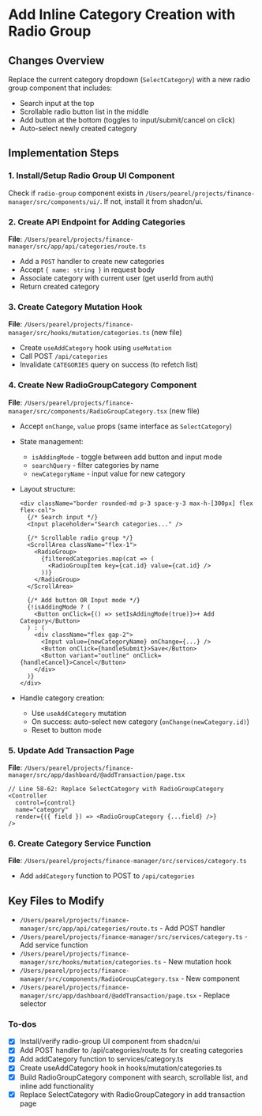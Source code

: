 <!-- 9d46413c-14fa-4911-943a-f6b606a9462c 705e9f83-e1ef-4669-9421-637c73a7de28 -->
# Add Inline Category Creation with Radio Group

## Changes Overview

Replace the current category dropdown (`SelectCategory`) with a new radio group component that includes:

- Search input at the top
- Scrollable radio button list in the middle
- Add button at the bottom (toggles to input/submit/cancel on click)
- Auto-select newly created category

## Implementation Steps

### 1. Install/Setup Radio Group UI Component

Check if `radio-group` component exists in `/Users/pearel/projects/finance-manager/src/components/ui/`. If not, install it from shadcn/ui.

### 2. Create API Endpoint for Adding Categories

**File**: `/Users/pearel/projects/finance-manager/src/app/api/categories/route.ts`

- Add a `POST` handler to create new categories
- Accept `{ name: string }` in request body
- Associate category with current user (get userId from auth)
- Return created category

### 3. Create Category Mutation Hook

**File**: `/Users/pearel/projects/finance-manager/src/hooks/mutation/categories.ts` (new file)

- Create `useAddCategory` hook using `useMutation`
- Call POST `/api/categories`
- Invalidate `CATEGORIES` query on success (to refetch list)

### 4. Create New RadioGroupCategory Component

**File**: `/Users/pearel/projects/finance-manager/src/components/RadioGroupCategory.tsx` (new file)

- Accept `onChange`, `value` props (same interface as `SelectCategory`)
- State management:
  - `isAddingMode` - toggle between add button and input mode
  - `searchQuery` - filter categories by name
  - `newCategoryName` - input value for new category
- Layout structure:
  ```tsx
  <div className="border rounded-md p-3 space-y-3 max-h-[300px] flex flex-col">
    {/* Search input */}
    <Input placeholder="Search categories..." />
    
    {/* Scrollable radio group */}
    <ScrollArea className="flex-1">
      <RadioGroup>
        {filteredCategories.map(cat => (
          <RadioGroupItem key={cat.id} value={cat.id} />
        ))}
      </RadioGroup>
    </ScrollArea>
    
    {/* Add button OR Input mode */}
    {!isAddingMode ? (
      <Button onClick={() => setIsAddingMode(true)}>+ Add Category</Button>
    ) : (
      <div className="flex gap-2">
        <Input value={newCategoryName} onChange={...} />
        <Button onClick={handleSubmit}>Save</Button>
        <Button variant="outline" onClick={handleCancel}>Cancel</Button>
      </div>
    )}
  </div>
  ```

- Handle category creation:
  - Use `useAddCategory` mutation
  - On success: auto-select new category (`onChange(newCategory.id)`)
  - Reset to button mode

### 5. Update Add Transaction Page

**File**: `/Users/pearel/projects/finance-manager/src/app/dashboard/@addTransaction/page.tsx`

```tsx
// Line 58-62: Replace SelectCategory with RadioGroupCategory
<Controller
  control={control}
  name="category"
  render={({ field }) => <RadioGroupCategory {...field} />}
/>
```

### 6. Create Category Service Function

**File**: `/Users/pearel/projects/finance-manager/src/services/category.ts`

- Add `addCategory` function to POST to `/api/categories`

## Key Files to Modify

- `/Users/pearel/projects/finance-manager/src/app/api/categories/route.ts` - Add POST handler
- `/Users/pearel/projects/finance-manager/src/services/category.ts` - Add service function
- `/Users/pearel/projects/finance-manager/src/hooks/mutation/categories.ts` - New mutation hook
- `/Users/pearel/projects/finance-manager/src/components/RadioGroupCategory.tsx` - New component
- `/Users/pearel/projects/finance-manager/src/app/dashboard/@addTransaction/page.tsx` - Replace selector

### To-dos

- [x] Install/verify radio-group UI component from shadcn/ui
- [x] Add POST handler to /api/categories/route.ts for creating categories
- [x] Add addCategory function to services/category.ts
- [x] Create useAddCategory hook in hooks/mutation/categories.ts
- [x] Build RadioGroupCategory component with search, scrollable list, and inline add functionality
- [x] Replace SelectCategory with RadioGroupCategory in add transaction page
